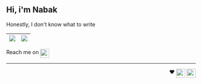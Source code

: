 ## Hi, i'm Nabak

Honestly, I don't know what to write

| <img align="center" src="https://github-stats.nabak.dev/api?username=nabakdev&show_icons=true&theme=tokyonight&include_all_commits=true&hide_border=true"/> | <img align="center" src="https://github-stats.nabak.dev/api/top-langs/?username=nabakdev&size_weight=0.5&count_weight=0.5&langs_count=6&layout=donut&theme=tokyonight&hide_border=true"/> |
| ------------- | ------------- |


Reach me on <a href="https://t.me/nabakdev"><img align="top" height="24" src="https://img.shields.io/badge/Telegram-1793D1?logo=Telegram&logoColor=FFFFFF"/></a>

---

<p align="right">
  ♥️
  <img align="top" height="24" src="https://img.shields.io/badge/Artix%20Linux-1793D1?logo=artix-linux&logoColor=FFFFFF"/>
  <img align="top" height="24" src="https://img.shields.io/badge/Arch%20Linux-1793D1?logo=arch-linux&logoColor=FFFFFF"/>
</p>
